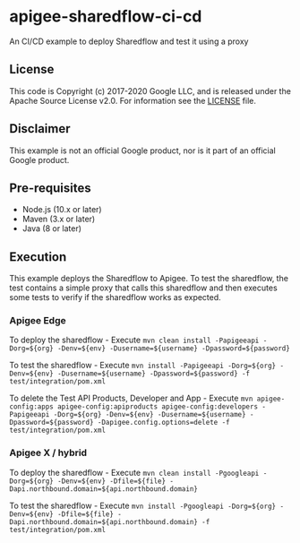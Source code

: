 # apigee-sharedflow-ci-cd

An CI/CD example to deploy Sharedflow and test it using a proxy

## License

This code is Copyright (c) 2017-2020 Google LLC, and is released under the
Apache Source License v2.0. For information see the [LICENSE](LICENSE) file.

## Disclaimer

This example is not an official Google product, nor is it part of an official Google product.

## Pre-requisites

- Node.js (10.x or later)
- Maven (3.x or later)
- Java (8 or later)

## Execution

This example deploys the Sharedflow to Apigee. To test the sharedflow, the test contains a simple proxy that calls this sharedflow and then executes some tests to verify if the sharedflow works as expected.

### Apigee Edge

To deploy the sharedflow 
	- Execute ```mvn clean install -Papigeeapi -Dorg=${org} -Denv=${env} -Dusername=${username} -Dpassword=${password}```

To test the sharedflow 
	- Execute ```mvn install -Papigeeapi -Dorg=${org} -Denv=${env} -Dusername=${username} -Dpassword=${password} -f test/integration/pom.xml```

To delete the Test API Products, Developer and App
	- Execute ```mvn apigee-config:apps apigee-config:apiproducts apigee-config:developers -Papigeeapi -Dorg=${org} -Denv=${env} -Dusername=${username} -Dpassword=${password} -Dapigee.config.options=delete -f test/integration/pom.xml```


### Apigee X / hybrid

To deploy the sharedflow 
	- Execute `mvn clean install -Pgoogleapi -Dorg=${org} -Denv=${env} -Dfile=${file} -Dapi.northbound.domain=${api.northbound.domain}`

To test the sharedflow 
	- Execute `mvn install -Pgoogleapi -Dorg=${org} -Denv=${env} -Dfile=${file} -Dapi.northbound.domain=${api.northbound.domain} -f test/integration/pom.xml`

